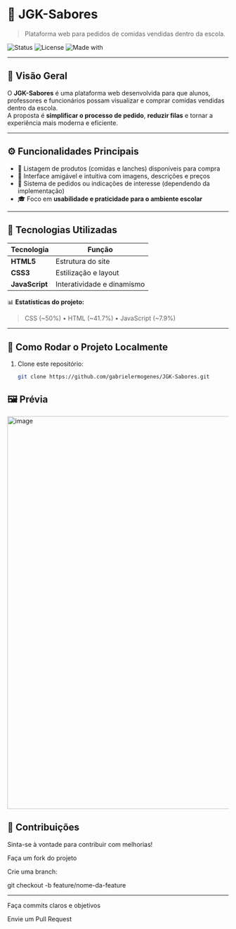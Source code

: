 # 🍔 JGK-Sabores

> Plataforma web para pedidos de comidas vendidas dentro da escola.

![Status](https://img.shields.io/badge/status-em_desenvolvimento-yellow)
![License](https://img.shields.io/badge/license-MIT-blue)
![Made with](https://img.shields.io/badge/made%20with-HTML%2C%20CSS%20e%20JS-orange)

---

## 🎯 Visão Geral

O **JGK-Sabores** é uma plataforma web desenvolvida para que alunos, professores e funcionários possam visualizar e comprar comidas vendidas dentro da escola.  
A proposta é **simplificar o processo de pedido**, **reduzir filas** e tornar a experiência mais moderna e eficiente.

---

## ⚙️ Funcionalidades Principais

- 🍕 Listagem de produtos (comidas e lanches) disponíveis para compra  
- 🧃 Interface amigável e intuitiva com imagens, descrições e preços  
- 🛒 Sistema de pedidos ou indicações de interesse (dependendo da implementação)  
- 🎓 Foco em **usabilidade e praticidade para o ambiente escolar**

---

## 🧩 Tecnologias Utilizadas

| Tecnologia | Função |
|-------------|--------|
| **HTML5** | Estrutura do site |
| **CSS3** | Estilização e layout |
| **JavaScript** | Interatividade e dinamismo |

📊 **Estatísticas do projeto:**  
> CSS (~50%) • HTML (~41.7%) • JavaScript (~7.9%)

---

## 🚀 Como Rodar o Projeto Localmente

1. Clone este repositório:
   ```bash
   git clone https://github.com/gabrielermogenes/JGK-Sabores.git

## 🖼️ Prévia 

<img width="1917" height="895" alt="image" src="https://github.com/user-attachments/assets/e30d32f8-1ac2-4cd3-a75c-422f7ffbd3d5" />


## 🤝 Contribuições

Sinta-se à vontade para contribuir com melhorias!

Faça um fork do projeto

Crie uma branch:

git checkout -b feature/nome-da-feature

---

Faça commits claros e objetivos

Envie um Pull Request
